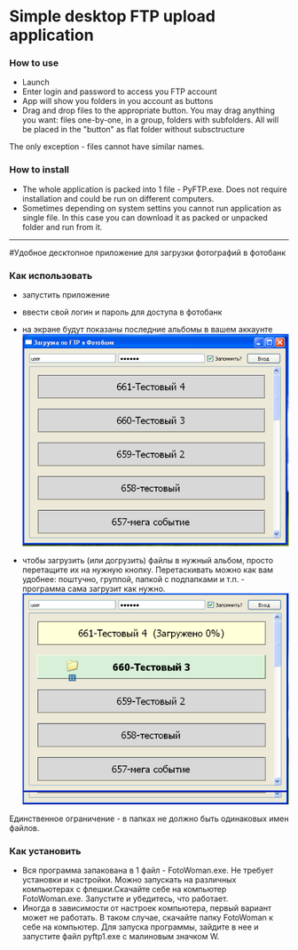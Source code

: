 # Simple desktop FTP upload application

### How to use
* Launch
* Enter login and password to access you FTP account
* App will show you folders in you account as buttons
* Drag and drop files to the appropriate button. You may drag anything you want: files one-by-one, in a group, folders with subfolders. All will be placed in the "button" as flat folder without subsctructure

The only exception - files cannot have similar names.

### How to install
* The whole application is packed into 1 file - PyFTP.exe. Does not require installation and could be run on different computers.
* Sometimes depending on system settins you cannot run application as single file. In this case you can download it as packed or unpacked folder and run from it.


---

#Удобное десктопное приложение для загрузки фотографий в фотобанк


### Как использовать
* запустить приложение
* ввести свой логин и пароль для доступа в фотобанк
* на экране будут показаны последние альбомы в вашем аккаунте
 ![Start screen](resources/screen_start_rus.png)

* чтобы загрузить (или догрузить) файлы в нужный альбом, просто перетащите их на нужную кнопку. Перетаскивать можно как вам удобнее: поштучно, группой, папкой с подпапками и т.п. - программа сама загрузит как нужно.
 ![Start screen](resources/screen_drag_rus.png)

Единственное ограничение - в папках не должно быть одинаковых имен файлов.

### Как установить
* Вся программа запакована в 1 файл - FotoWoman.exe. Не требует установки и настройки. Можно запускать на различных компьютерах с флешки.Скачайте себе на компьютер FotoWoman.exe. Запустите и убедитесь, что работает.
* Иногда в зависимости от настроек компьютера, первый вариант может не работать. В таком случае, скачайте папку FotoWoman к себе на компьютер. Для запуска программы, зайдите в нее и запустите файл pyftp1.exe с малиновым значком W.
